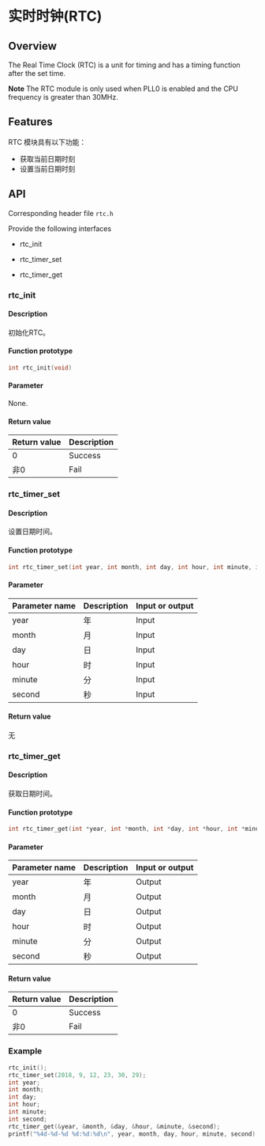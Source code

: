 # 实时时钟(RTC)

## Overview

The Real Time Clock (RTC) is a unit for timing and has a timing function after
the set time.

**Note** The RTC module is only used when PLL0 is enabled and the CPU frequency is greater than 30MHz.

## Features

RTC 模块具有以下功能：

- 获取当前日期时刻
- 设置当前日期时刻

## API

Corresponding header file `rtc.h`

Provide the following interfaces

- rtc\_init

- rtc\_timer\_set

- rtc\_timer\_get

### rtc\_init

#### Description

初始化RTC。

#### Function prototype

```c
int rtc_init(void)
```

#### Parameter

None.

#### Return value

| Return value | Description |
| :----  | :----|
| 0      | Success |
| 非0    | Fail |

### rtc\_timer\_set

#### Description

设置日期时间。

#### Function prototype

```c
int rtc_timer_set(int year, int month, int day, int hour, int minute, int second)
```

#### Parameter

| Parameter name     |   Description     |  Input or output  |
| :--------   | :--------- | :-------- |
| year        | 年         | Input       |
| month       | 月         | Input       |
| day         | 日         | Input       |
| hour        | 时         | Input       |
| minute      | 分         | Input       |
| second      | 秒         | Input       |

#### Return value

无

### rtc\_timer\_get

#### Description

获取日期时间。

#### Function prototype

```c
int rtc_timer_get(int *year, int *month, int *day, int *hour, int *minute, int *second)
```

#### Parameter

| Parameter name     |   Description     |  Input or output  |
| :--------   | :--------- | :-------- |
| year        | 年         | Output       |
| month       | 月         | Output       |
| day         | 日         | Output       |
| hour        | 时         | Output       |
| minute      | 分         | Output       |
| second      | 秒         | Output       |

#### Return value

| Return value | Description |
| :----  | :----|
| 0      | Success |
| 非0    | Fail |

### Example

```c
rtc_init();
rtc_timer_set(2018, 9, 12, 23, 30, 29);
int year;
int month;
int day;
int hour;
int minute;
int second;
rtc_timer_get(&year, &month, &day, &hour, &minute, &second);
printf("%4d-%d-%d %d:%d:%d\n", year, month, day, hour, minute, second);
```